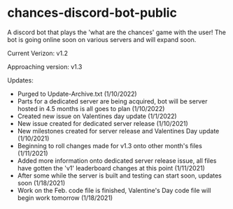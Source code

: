 # chances-discord-bot-public
A discord bot that plays the 'what are the chances' game with the user! The bot is going online soon on various servers and will expand soon.

Current Verizon: v1.2

Approaching version: v1.3

Updates:
- Purged to Update-Archive.txt (1/10/2022)
- Parts for a dedicated server are being acquired, bot will be server hosted in 4.5 months is all goes to plan (1/10/2022)
- Created new issue on Valentines day update (1/1/2022)
- New issue created for dedicated server release (1/10/2021)
- New milestones created for server release and Valentines Day update (1/10/2021)
- Beginning to roll changes made for v1.3 onto other month's files (1/11/2021)
- Added more information onto dedicated server release issue, all files have gotten the 'v1' leaderboard changes at this point (1/11/2021)
- After some while the server is built and testing can start soon, updates soon (1/18/2021)
- Work on the Feb. code file is finished, Valentine's Day code file will begin work tomorrow (1/18/2021)
